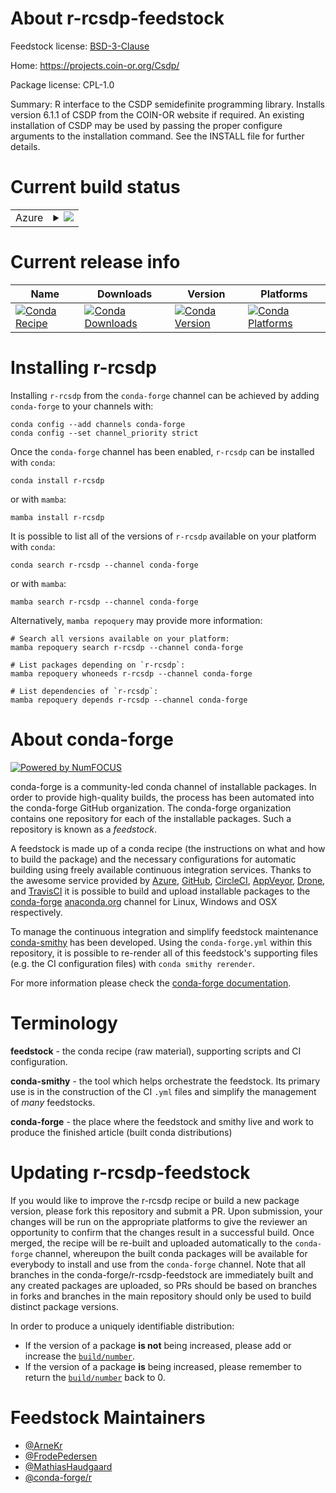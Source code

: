 About r-rcsdp-feedstock
=======================

Feedstock license: [BSD-3-Clause](https://github.com/conda-forge/r-rcsdp-feedstock/blob/main/LICENSE.txt)

Home: https://projects.coin-or.org/Csdp/

Package license: CPL-1.0

Summary: R interface to the CSDP semidefinite programming library. Installs version 6.1.1 of CSDP from the COIN-OR website if required. An existing installation of CSDP may be used by passing the proper configure arguments to the installation command. See the INSTALL file for further details.

Current build status
====================


<table>
    
  <tr>
    <td>Azure</td>
    <td>
      <details>
        <summary>
          <a href="https://dev.azure.com/conda-forge/feedstock-builds/_build/latest?definitionId=3477&branchName=main">
            <img src="https://dev.azure.com/conda-forge/feedstock-builds/_apis/build/status/r-rcsdp-feedstock?branchName=main">
          </a>
        </summary>
        <table>
          <thead><tr><th>Variant</th><th>Status</th></tr></thead>
          <tbody><tr>
              <td>linux_64_r_base4.3</td>
              <td>
                <a href="https://dev.azure.com/conda-forge/feedstock-builds/_build/latest?definitionId=3477&branchName=main">
                  <img src="https://dev.azure.com/conda-forge/feedstock-builds/_apis/build/status/r-rcsdp-feedstock?branchName=main&jobName=linux&configuration=linux%20linux_64_r_base4.3" alt="variant">
                </a>
              </td>
            </tr><tr>
              <td>linux_64_r_base4.4</td>
              <td>
                <a href="https://dev.azure.com/conda-forge/feedstock-builds/_build/latest?definitionId=3477&branchName=main">
                  <img src="https://dev.azure.com/conda-forge/feedstock-builds/_apis/build/status/r-rcsdp-feedstock?branchName=main&jobName=linux&configuration=linux%20linux_64_r_base4.4" alt="variant">
                </a>
              </td>
            </tr><tr>
              <td>linux_aarch64_r_base4.3</td>
              <td>
                <a href="https://dev.azure.com/conda-forge/feedstock-builds/_build/latest?definitionId=3477&branchName=main">
                  <img src="https://dev.azure.com/conda-forge/feedstock-builds/_apis/build/status/r-rcsdp-feedstock?branchName=main&jobName=linux&configuration=linux%20linux_aarch64_r_base4.3" alt="variant">
                </a>
              </td>
            </tr><tr>
              <td>linux_aarch64_r_base4.4</td>
              <td>
                <a href="https://dev.azure.com/conda-forge/feedstock-builds/_build/latest?definitionId=3477&branchName=main">
                  <img src="https://dev.azure.com/conda-forge/feedstock-builds/_apis/build/status/r-rcsdp-feedstock?branchName=main&jobName=linux&configuration=linux%20linux_aarch64_r_base4.4" alt="variant">
                </a>
              </td>
            </tr><tr>
              <td>linux_ppc64le_r_base4.3</td>
              <td>
                <a href="https://dev.azure.com/conda-forge/feedstock-builds/_build/latest?definitionId=3477&branchName=main">
                  <img src="https://dev.azure.com/conda-forge/feedstock-builds/_apis/build/status/r-rcsdp-feedstock?branchName=main&jobName=linux&configuration=linux%20linux_ppc64le_r_base4.3" alt="variant">
                </a>
              </td>
            </tr><tr>
              <td>linux_ppc64le_r_base4.4</td>
              <td>
                <a href="https://dev.azure.com/conda-forge/feedstock-builds/_build/latest?definitionId=3477&branchName=main">
                  <img src="https://dev.azure.com/conda-forge/feedstock-builds/_apis/build/status/r-rcsdp-feedstock?branchName=main&jobName=linux&configuration=linux%20linux_ppc64le_r_base4.4" alt="variant">
                </a>
              </td>
            </tr><tr>
              <td>osx_64_r_base4.3</td>
              <td>
                <a href="https://dev.azure.com/conda-forge/feedstock-builds/_build/latest?definitionId=3477&branchName=main">
                  <img src="https://dev.azure.com/conda-forge/feedstock-builds/_apis/build/status/r-rcsdp-feedstock?branchName=main&jobName=osx&configuration=osx%20osx_64_r_base4.3" alt="variant">
                </a>
              </td>
            </tr><tr>
              <td>osx_64_r_base4.4</td>
              <td>
                <a href="https://dev.azure.com/conda-forge/feedstock-builds/_build/latest?definitionId=3477&branchName=main">
                  <img src="https://dev.azure.com/conda-forge/feedstock-builds/_apis/build/status/r-rcsdp-feedstock?branchName=main&jobName=osx&configuration=osx%20osx_64_r_base4.4" alt="variant">
                </a>
              </td>
            </tr><tr>
              <td>osx_arm64_r_base4.3</td>
              <td>
                <a href="https://dev.azure.com/conda-forge/feedstock-builds/_build/latest?definitionId=3477&branchName=main">
                  <img src="https://dev.azure.com/conda-forge/feedstock-builds/_apis/build/status/r-rcsdp-feedstock?branchName=main&jobName=osx&configuration=osx%20osx_arm64_r_base4.3" alt="variant">
                </a>
              </td>
            </tr><tr>
              <td>osx_arm64_r_base4.4</td>
              <td>
                <a href="https://dev.azure.com/conda-forge/feedstock-builds/_build/latest?definitionId=3477&branchName=main">
                  <img src="https://dev.azure.com/conda-forge/feedstock-builds/_apis/build/status/r-rcsdp-feedstock?branchName=main&jobName=osx&configuration=osx%20osx_arm64_r_base4.4" alt="variant">
                </a>
              </td>
            </tr><tr>
              <td>win_64_r_base4.3</td>
              <td>
                <a href="https://dev.azure.com/conda-forge/feedstock-builds/_build/latest?definitionId=3477&branchName=main">
                  <img src="https://dev.azure.com/conda-forge/feedstock-builds/_apis/build/status/r-rcsdp-feedstock?branchName=main&jobName=win&configuration=win%20win_64_r_base4.3" alt="variant">
                </a>
              </td>
            </tr><tr>
              <td>win_64_r_base4.4</td>
              <td>
                <a href="https://dev.azure.com/conda-forge/feedstock-builds/_build/latest?definitionId=3477&branchName=main">
                  <img src="https://dev.azure.com/conda-forge/feedstock-builds/_apis/build/status/r-rcsdp-feedstock?branchName=main&jobName=win&configuration=win%20win_64_r_base4.4" alt="variant">
                </a>
              </td>
            </tr>
          </tbody>
        </table>
      </details>
    </td>
  </tr>
</table>

Current release info
====================

| Name | Downloads | Version | Platforms |
| --- | --- | --- | --- |
| [![Conda Recipe](https://img.shields.io/badge/recipe-r--rcsdp-green.svg)](https://anaconda.org/conda-forge/r-rcsdp) | [![Conda Downloads](https://img.shields.io/conda/dn/conda-forge/r-rcsdp.svg)](https://anaconda.org/conda-forge/r-rcsdp) | [![Conda Version](https://img.shields.io/conda/vn/conda-forge/r-rcsdp.svg)](https://anaconda.org/conda-forge/r-rcsdp) | [![Conda Platforms](https://img.shields.io/conda/pn/conda-forge/r-rcsdp.svg)](https://anaconda.org/conda-forge/r-rcsdp) |

Installing r-rcsdp
==================

Installing `r-rcsdp` from the `conda-forge` channel can be achieved by adding `conda-forge` to your channels with:

```
conda config --add channels conda-forge
conda config --set channel_priority strict
```

Once the `conda-forge` channel has been enabled, `r-rcsdp` can be installed with `conda`:

```
conda install r-rcsdp
```

or with `mamba`:

```
mamba install r-rcsdp
```

It is possible to list all of the versions of `r-rcsdp` available on your platform with `conda`:

```
conda search r-rcsdp --channel conda-forge
```

or with `mamba`:

```
mamba search r-rcsdp --channel conda-forge
```

Alternatively, `mamba repoquery` may provide more information:

```
# Search all versions available on your platform:
mamba repoquery search r-rcsdp --channel conda-forge

# List packages depending on `r-rcsdp`:
mamba repoquery whoneeds r-rcsdp --channel conda-forge

# List dependencies of `r-rcsdp`:
mamba repoquery depends r-rcsdp --channel conda-forge
```


About conda-forge
=================

[![Powered by
NumFOCUS](https://img.shields.io/badge/powered%20by-NumFOCUS-orange.svg?style=flat&colorA=E1523D&colorB=007D8A)](https://numfocus.org)

conda-forge is a community-led conda channel of installable packages.
In order to provide high-quality builds, the process has been automated into the
conda-forge GitHub organization. The conda-forge organization contains one repository
for each of the installable packages. Such a repository is known as a *feedstock*.

A feedstock is made up of a conda recipe (the instructions on what and how to build
the package) and the necessary configurations for automatic building using freely
available continuous integration services. Thanks to the awesome service provided by
[Azure](https://azure.microsoft.com/en-us/services/devops/), [GitHub](https://github.com/),
[CircleCI](https://circleci.com/), [AppVeyor](https://www.appveyor.com/),
[Drone](https://cloud.drone.io/welcome), and [TravisCI](https://travis-ci.com/)
it is possible to build and upload installable packages to the
[conda-forge](https://anaconda.org/conda-forge) [anaconda.org](https://anaconda.org/)
channel for Linux, Windows and OSX respectively.

To manage the continuous integration and simplify feedstock maintenance
[conda-smithy](https://github.com/conda-forge/conda-smithy) has been developed.
Using the ``conda-forge.yml`` within this repository, it is possible to re-render all of
this feedstock's supporting files (e.g. the CI configuration files) with ``conda smithy rerender``.

For more information please check the [conda-forge documentation](https://conda-forge.org/docs/).

Terminology
===========

**feedstock** - the conda recipe (raw material), supporting scripts and CI configuration.

**conda-smithy** - the tool which helps orchestrate the feedstock.
                   Its primary use is in the construction of the CI ``.yml`` files
                   and simplify the management of *many* feedstocks.

**conda-forge** - the place where the feedstock and smithy live and work to
                  produce the finished article (built conda distributions)


Updating r-rcsdp-feedstock
==========================

If you would like to improve the r-rcsdp recipe or build a new
package version, please fork this repository and submit a PR. Upon submission,
your changes will be run on the appropriate platforms to give the reviewer an
opportunity to confirm that the changes result in a successful build. Once
merged, the recipe will be re-built and uploaded automatically to the
`conda-forge` channel, whereupon the built conda packages will be available for
everybody to install and use from the `conda-forge` channel.
Note that all branches in the conda-forge/r-rcsdp-feedstock are
immediately built and any created packages are uploaded, so PRs should be based
on branches in forks and branches in the main repository should only be used to
build distinct package versions.

In order to produce a uniquely identifiable distribution:
 * If the version of a package **is not** being increased, please add or increase
   the [``build/number``](https://docs.conda.io/projects/conda-build/en/latest/resources/define-metadata.html#build-number-and-string).
 * If the version of a package **is** being increased, please remember to return
   the [``build/number``](https://docs.conda.io/projects/conda-build/en/latest/resources/define-metadata.html#build-number-and-string)
   back to 0.

Feedstock Maintainers
=====================

* [@ArneKr](https://github.com/ArneKr/)
* [@FrodePedersen](https://github.com/FrodePedersen/)
* [@MathiasHaudgaard](https://github.com/MathiasHaudgaard/)
* [@conda-forge/r](https://github.com/orgs/conda-forge/teams/r/)

